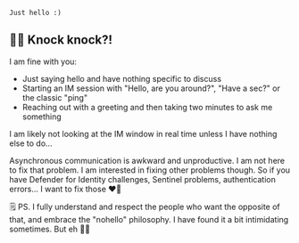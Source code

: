 `Just hello :)`

## 🚪👋 Knock knock?!

I am fine with you:

- Just saying hello and have nothing specific to discuss
- Starting an IM session with "Hello, are you around?", "Have a sec?" or the classic "ping"
- Reaching out with a greeting and then taking two minutes to ask me something

I am likely not looking at the IM window in real time unless I have nothing else to do...

Asynchronous communication is awkward and unproductive. I am not here to fix that problem. I am interested in fixing other problems though. So if you have Defender for Identity challenges, Sentinel problems, authentication errors... I want to fix those ❤️‍🔥

🗒️ PS. I fully understand and respect the people who want the opposite of that, and embrace the "nohello" philosophy. I have found it a bit intimidating sometimes. But eh 🤷‍♂️

